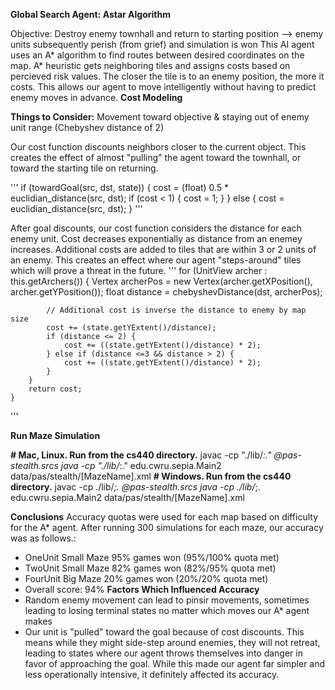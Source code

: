 **Global Search Agent: Astar Algorithm**

Objective: Destroy enemy townhall and return to starting position --> enemy units subsequently perish (from grief) and simulation is won
This AI agent uses an A* algorithm to find routes between desired coordinates on the map.
A* heuristic gets neighboring tiles and assigns costs based on percieved risk values. The closer the tile is to an enemy position, the more it costs. This allows our agent to move intelligently without having to predict enemy moves in advance.
  **Cost Modeling**
  
  **Things to Consider:** Movement toward objective & staying out of enemy unit range (Chebyshev distance of 2)
  
  Our cost function discounts neighbors closer to the current object. This creates the effect of almost "pulling" the agent toward the townhall, or toward the starting tile on returning.
  
  '''
  if (towardGoal(src, dst, state)) {
            cost = (float) 0.5 * euclidian_distance(src, dst);
            if (cost < 1) {
                cost = 1;
            }
        } else {
            cost = euclidian_distance(src, dst);
        }
  '''
  
  After goal discounts, our cost function considers the distance for each enemy unit. Cost decreases exponentially as distance from an enemey increases.
  Additional costs are added to tiles that are within 3 or 2 units of an enemy. This creates an effect where our agent "steps-around" tiles which will prove a threat in the future.
  '''
   for (UnitView archer : this.getArchers()) {
            Vertex archerPos = new Vertex(archer.getXPosition(), archer.getYPosition());
            float distance = chebyshevDistance(dst, archerPos);
            
            // Additional cost is inverse the distance to enemy by map size
            cost += (state.getYExtent()/distance);
            if (distance <= 2) {
                cost += ((state.getYExtent()/distance) * 2);
            } else if (distance <=3 && distance > 2) {
                cost += ((state.getYExtent()/distance) * 2);
            }
        }
        return cost;
    }
  '''

  

**Run Maze Simulation**

  **# Mac, Linux. Run from the cs440 directory.**
  javac -cp "./lib/*:." @pas-stealth.srcs
  java -cp "./lib/*:." edu.cwru.sepia.Main2 data/pas/stealth/[MazeName].xml
  **# Windows. Run from the cs440 directory.**
  javac -cp ./lib/*;. @pas-stealth.srcs
  java -cp ./lib/*;. edu.cwru.sepia.Main2 data/pas/stealth/[MazeName].xml
  

**Conclusions**
Accuracy quotas were used for each map based on difficulty for the A* agent. After running 300 simulations for each maze, our accuracy was as follows.:
- OneUnit Small Maze 95% games won (95%/100% quota met)
- TwoUnit Small Maze 82% games won (82%/95% quota met)
- FourUnit Big Maze 20% games won (20%/20% quota met)
- Overall score: 94%
  **Factors Which Influenced Accuracy**
-   Random enemy movement can lead to pinsir movements, sometimes leading to losing terminal states no matter which moves our A* agent makes
-   Our unit is "pulled" toward the goal because of cost discounts. This means while they might side-step around enemies, they will not retreat, leading to states where our agent throws themselves into danger in favor of approaching the goal. While this made our agent far simpler and less operationally intensive, it definitely affected its accuracy.
